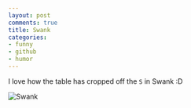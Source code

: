 ```yaml
---
layout: post
comments: true
title: Swank
categories:
- funny
- github
- humor
---
```

I love how the table has cropped off the `S` in Swank :D

![Swank](/images/blog/swank.png)
